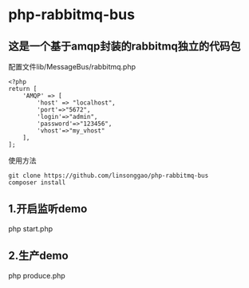 # php-rabbitmq-bus
## 这是一个基于amqp封装的rabbitmq独立的代码包
配置文件lib/MessageBus/rabbitmq.php
```phpregexp
<?php
return [
    'AMQP' => [
        'host' => "localhost",
        'port'=>"5672",
        'login'=>"admin",
        'password'=>"123456",
        'vhost'=>"my_vhost"
    ],
];
```
使用方法
```
git clone https://github.com/linsonggao/php-rabbitmq-bus
composer install
```

## 1.开启监听demo
php start.php
## 2.生产demo
php produce.php
